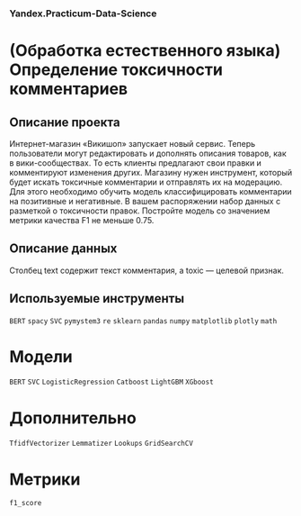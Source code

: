 ### Yandex.Practicum-Data-Science
# (Обработка естественного языка) Определение токсичности комментариев
## Описание проекта
Интернет-магазин «Викишоп» запускает новый сервис. Теперь пользователи могут редактировать и дополнять описания товаров, как в вики-сообществах. То есть клиенты предлагают свои правки и комментируют изменения других. Магазину нужен инструмент, который будет искать токсичные комментарии и отправлять их на модерацию. Для этого необходимо обучить модель классифицировать комментарии на позитивные и негативные. В вашем распоряжении набор данных с разметкой о токсичности правок. Постройте модель со значением метрики качества F1 не меньше 0.75.

## Описание данных
Столбец text содержит текст комментария, а toxic — целевой признак.

## Используемые инструменты
`BERT` `spacy` `SVC` `pymystem3` `re` `sklearn` `pandas` `numpy` `matplotlib` `plotly` `math`

# Модели
`BERT` `SVC`  `LogisticRegression` `Catboost` `LightGBM` `XGboost`

# Дополнительно
`TfidfVectorizer` `Lemmatizer` `Lookups` `GridSearchCV`

# Метрики
`f1_score`
